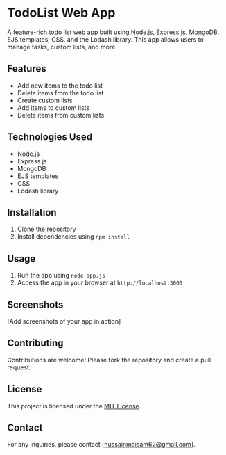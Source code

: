 # TodoList Web App

A feature-rich todo list web app built using Node.js, Express.js, MongoDB, EJS templates, CSS, and the Lodash library. This app allows users to manage tasks, custom lists, and more.

## Features

- Add new items to the todo list
- Delete items from the todo list
- Create custom lists
- Add items to custom lists
- Delete items from custom lists

## Technologies Used

- Node.js
- Express.js
- MongoDB
- EJS templates
- CSS
- Lodash library

## Installation

1. Clone the repository
2. Install dependencies using `npm install`

## Usage

1. Run the app using `node app.js`
2. Access the app in your browser at `http://localhost:3000`

## Screenshots

[Add screenshots of your app in action]

## Contributing

Contributions are welcome! Please fork the repository and create a pull request.

## License

This project is licensed under the [MIT License](LICENSE).

## Contact

For any inquiries, please contact [hussainmaisam62@gmail.com].

